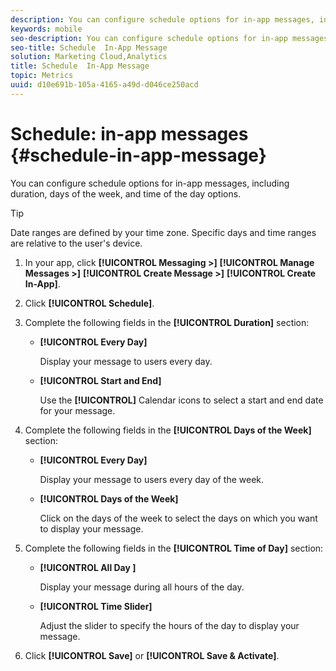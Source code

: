 ```yaml
---
description: You can configure schedule options for in-app messages, including duration, days of the week, and time of the day options.
keywords: mobile
seo-description: You can configure schedule options for in-app messages, including duration, days of the week, and time of the day options.
seo-title: Schedule  In-App Message
solution: Marketing Cloud,Analytics
title: Schedule  In-App Message
topic: Metrics
uuid: d10e691b-105a-4165-a49d-d046ce250acd
---
```


# Schedule: in-app messages {#schedule-in-app-message}

You can configure schedule options for in-app messages, including duration, days of the week, and time of the day options.

>[!TIP]
>
>Date ranges are defined by your time zone. Specific days and time ranges are relative to the user's device.

1. In your app, click **[!UICONTROL Messaging >]** **[!UICONTROL Manage Messages >]** **[!UICONTROL Create Message >]** **[!UICONTROL Create In-App]**.
1. Click **[!UICONTROL Schedule]**.
1. Complete the following fields in the **[!UICONTROL Duration]** section:

    * **[!UICONTROL Every Day]**

      Display your message to users every day.

    * **[!UICONTROL Start and End]**

      Use the **[!UICONTROL]** Calendar icons to select a start and end date for your message.

1. Complete the following fields in the **[!UICONTROL Days of the Week]** section:

    * **[!UICONTROL Every Day]**

      Display your message to users every day of the week.

    * **[!UICONTROL Days of the Week]**

      Click on the days of the week to select the days on which you want to display your message.

1. Complete the following fields in the **[!UICONTROL Time of Day]** section:

    * **[!UICONTROL All Day ]**

      Display your message during all hours of the day.

    * **[!UICONTROL Time Slider]**

      Adjust the slider to specify the hours of the day to display your message.

1. Click **[!UICONTROL Save]** or **[!UICONTROL Save & Activate]**.
